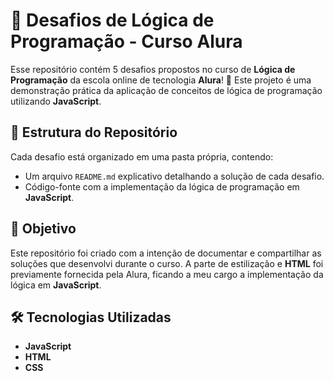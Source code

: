 # 🧩 Desafios de Lógica de Programação - Curso Alura

Esse repositório contém 5 desafios propostos no curso de **Lógica de Programação** da escola online de tecnologia **Alura**! 🚀 
Este projeto é uma demonstração prática da aplicação de conceitos de lógica de programação utilizando **JavaScript**.

## 📂 Estrutura do Repositório

Cada desafio está organizado em uma pasta própria, contendo:

- Um arquivo `README.md` explicativo detalhando a solução de cada desafio.
- Código-fonte com a implementação da lógica de programação em **JavaScript**.

## 🎯 Objetivo

Este repositório foi criado com a intenção de documentar e compartilhar as soluções que desenvolvi durante o curso. A parte de estilização e **HTML** foi previamente fornecida pela Alura, ficando a meu cargo a implementação da lógica em **JavaScript**.

## 🛠️ Tecnologias Utilizadas

- **JavaScript**
- **HTML**
- **CSS**


